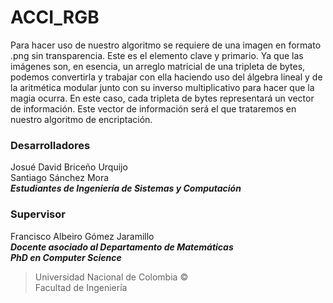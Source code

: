 # ACCI_RGB
Para hacer uso de nuestro algoritmo se requiere de una imagen en formato .png sin transparencia. Este es el elemento clave y primario. Ya que las imágenes son, en esencia, un arreglo matricial de una tripleta de bytes, podemos convertirla y trabajar con ella haciendo uso del álgebra lineal y de la aritmética modular junto con su inverso multiplicativo para hacer que la magia ocurra. En este caso, cada tripleta de bytes representará un vector de información. Este vector de información será el que trataremos en nuestro algoritmo de encriptación.
### Desarrolladores
Josué David Briceño Urquijo\
Santiago Sánchez Mora\
***Estudiantes de Ingeniería de Sistemas y Computación*** 
### Supervisor
Francisco Albeiro Gómez Jaramillo\
***Docente asociado al Departamento de Matemáticas***\
***PhD en Computer Science***

> Universidad Nacional de Colombia ©\
Facultad de Ingeniería
